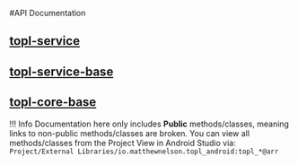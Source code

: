 #API Documentation

## [topl-service](./topl-service/index.md)

## [topl-service-base](./topl-service-base/index.md)

## [topl-core-base](./topl-core-base/index.md)

<!-- Hold off linking to docs until refactor is complete -->
<!-- ## [topl-core](./topl-core/io.matthewnelson.topl_core/index.md) -->

!!! Info
    Documentation here only includes **Public** methods/classes, meaning links to non-public
    methods/classes are broken. You can view all methods/classes from the Project View in
    Android Studio via: `Project/External Libraries/io.matthewnelson.topl_android:topl_*@arr`